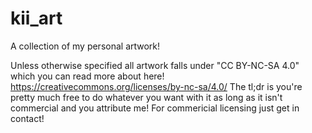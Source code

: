 # kii_art
A collection of my personal artwork!

Unless otherwise specified all artwork falls under "CC BY-NC-SA 4.0" which you can read more about here! https://creativecommons.org/licenses/by-nc-sa/4.0/
The tl;dr is you're pretty much free to do whatever you want with it as long as it isn't commercial and you attribute me! For commericial licensing just get in contact!
